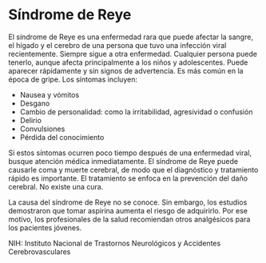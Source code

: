 Síndrome de Reye
================


El síndrome de Reye es una enfermedad rara que puede afectar la sangre, el hígado y el cerebro de una persona que tuvo una infección viral recientemente. Siempre sigue a otra enfermedad. Cualquier persona puede tenerlo, aunque afecta principalmente a los niños y adolescentes. Puede aparecer rápidamente y sin signos de advertencia. Es más común en la época de gripe. Los síntomas incluyen:


* Nausea y vómitos
* Desgano
* Cambio de personalidad: como la irritabilidad, agresividad o confusión
* Delirio
* Convulsiones
* Pérdida del conocimiento


Si estos síntomas ocurren poco tiempo después de una enfermedad viral, busque atención médica inmediatamente. El síndrome de Reye puede causarle coma y muerte cerebral, de modo que el diagnóstico y tratamiento rápido es importante. El tratamiento se enfoca en la prevención del daño cerebral. No existe una cura.


La causa del síndrome de Reye no se conoce. Sin embargo, los estudios demostraron que tomar aspirina aumenta el riesgo de adquirirlo. Por ese motivo, los profesionales de la salud recomiendan otros analgésicos para los pacientes jóvenes.


NIH: Instituto Nacional de Trastornos Neurológicos y Accidentes Cerebrovasculares 

